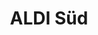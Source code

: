 ---
title: "ALDI Süd"
url: /neustadt-an-der-weinstrasse/aldi-sued-eugenie-abresch-strasse/
shop: Supermarkt
---
